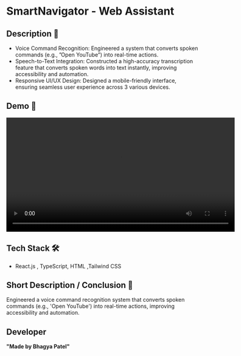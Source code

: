 # SmartNavigator - Web Assistant 

## Description 📌
- Voice Command Recognition: Engineered a system that converts spoken commands (e.g., ”Open YouTube”) into real-time actions.
- Speech-to-Text Integration: Constructed a high-accuracy transcription feature that converts spoken words into text instantly,
improving accessibility and automation.
- Responsive UI/UX Design: Designed a mobile-friendly interface, ensuring seamless user experience across 3 various devices.

## Demo 🎥  
<video src="https://github.com/Bhagya2005/Smartnavigator/main/demo.mp4" controls autoplay loop width="600"></video>

## Tech Stack 🛠️
- React.js , TypeScript, HTML ,Tailwind CSS

## Short Description / Conclusion 📌
Engineered a voice command recognition system that converts spoken commands (e.g., 'Open YouTube') into real-time actions, improving accessibility and automation.

## Developer
**"Made by Bhagya Patel"**
